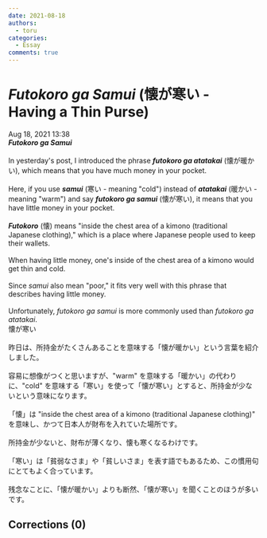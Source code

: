 ```yaml
---
date: 2021-08-18
authors:
  - toru
categories:
  - Essay
comments: true
---
```


# <strong><em>Futokoro ga Samui</strong></em> (懐が寒い - Having a Thin Purse)
<div class="date">Aug 18, 2021 13:38</div>
<div id="post"><div id="body_show_ori">
<strong><em>Futokoro ga Samui</strong></em><br/><br/>In yesterday's post, I introduced the phrase <strong><em>futokoro ga atatakai</em></strong> (懐が暖かい), which means that you have much money in your pocket.<br/><br/>Here, if you use <strong><em>samui</em></strong> (寒い - meaning "cold") instead of <strong><em>atatakai</em></strong> (暖かい - meaning "warm") and say <strong><em>futokoro ga samui</em></strong> (懐が寒い), it means that you have little money in your pocket.<br/><br/><strong><em>Futokoro</em></strong> (懐) means "inside the chest area of a kimono (traditional Japanese clothing)," which is a place where Japanese people used to keep their wallets.<br/><br/>When having little money, one's inside of the chest area of a kimono would get thin and cold.<br/><br/>Since <em>samui</em> also mean "poor," it fits very well with this phrase that describes having little money.<br/><br/>Unfortunately, <em>futokoro ga samui</em> is more commonly used than <em>futokoro ga atatakai</em>.
</div></div>

<!-- more -->

<div id="post_ja"><div id="body_show_mo">
懐が寒い<br/><br/>昨日は、所持金がたくさんあることを意味する「懐が暖かい」という言葉を紹介しました。<br/><br/>容易に想像がつくと思いますが、"warm" を意味する「暖かい」の代わりに、"cold" を意味する「寒い」を使って「懐が寒い」とすると、所持金が少ないという意味になります。<br/><br/>「懐」は "inside the chest area of a kimono (traditional Japanese clothing)" を意味し、かつて日本人が財布を入れていた場所です。<br/><br/>所持金が少ないと、財布が薄くなり、懐も寒くなるわけです。<br/><br/>「寒い」は「貧弱なさま」や「貧しいさま」を表す語でもあるため、この慣用句にとてもよく合っています。<br/><br/>残念なことに、「懐が暖かい」よりも断然、「懐が寒い」を聞くことのほうが多いです。
</div></div>

## Corrections (0)

